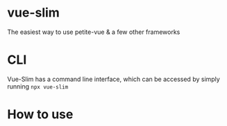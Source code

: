 # vue-slim
 The easiest way to use petite-vue & a few other frameworks

# CLI
Vue-Slim has a command line interface, which can be accessed by simply running `npx vue-slim`

# How to use
